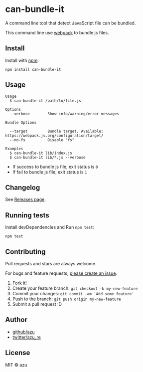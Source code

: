 # can-bundle-it

A command line tool that detect JavaScript file can be bundled.

This command line use [webpack](https://webpack.js.org/) to bundle js files.

## Install

Install with [npm](https://www.npmjs.com/):

    npm install can-bundle-it

## Usage

    Usage
      $ can-bundle-it /path/to/file.js
 
    Options
      --verbose        Show info/warning/error messages 
      
    Bundle Options
      
      --target         Bundle target. Available: https://webpack.js.org/configuration/target/
      --no-fs          Disable "fs"
     
    Examples
      $ can-bundle-it lib/index.js
      $ can-bundle-it lib/*.js --verbose


- If success to bundle js file, exit status is `0`
- If fail to bundle js file, exit status is `1`


## Changelog

See [Releases page](https://github.com/azu/can-bundle-it/releases).

## Running tests

Install devDependencies and Run `npm test`:

    npm test

## Contributing

Pull requests and stars are always welcome.

For bugs and feature requests, [please create an issue](https://github.com/azu/can-bundle-it/issues).

1. Fork it!
2. Create your feature branch: `git checkout -b my-new-feature`
3. Commit your changes: `git commit -am 'Add some feature'`
4. Push to the branch: `git push origin my-new-feature`
5. Submit a pull request :D

## Author

- [github/azu](https://github.com/azu)
- [twitter/azu_re](https://twitter.com/azu_re)

## License

MIT © azu
